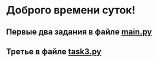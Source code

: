 # Доброго времени суток!
## Первые два задания в файле [main.py](OOP_Paradigm_2/main.py)
## Третье в файле [task3.py](OOP_Paradigm_2/task3.py)